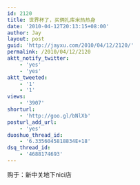 ```yaml
---
id: 2120
title: 世界杯了，买俩扎库米热热身
date: '2010-04-12T20:13:15+08:00'
author: Jay
layout: post
guid: 'http://jayxu.com/2010/04/12/2120/'
permalink: /2010/04/12/2120
aktt_notify_twitter:
    - 'yes'
    - 'yes'
aktt_tweeted:
    - '1'
    - '1'
views:
    - '3907'
shorturl:
    - 'http://goo.gl/bNlXb'
posturl_add_url:
    - 'yes'
duoshuo_thread_id:
    - '6.3356045818834E+18'
dsq_thread_id:
    - '4688174693'
---
```


购于：新中关地下nici店
<img style="max-width: 480px;" src="http://www.jayxu.com/log/wp-content/uploads/2010/04/IMAG0001.jpg" alt="" />